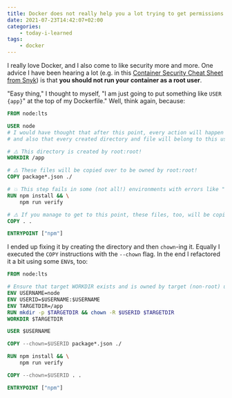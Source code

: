 ```yaml
---
title: Docker does not really help you a lot trying to get permissions right
date: 2021-07-23T14:42:07+02:00
categories:
    - today-i-learned
tags:
    - docker
---
```


I really love Docker, and I also come to like security more and more.
One advice I have been hearing a lot (e.g. in this [Container Security Cheat Sheet from Snyk](https://snyk.io/blog/10-docker-image-security-best-practices/)) is that **you should not run your container as a root user**.

"Easy thing," I thought to myself, "I am just going to put something like `USER {app}`" at the top of my Dockerfile."
Well, think again, because:

```Dockerfile
FROM node:lts

USER node
# I would have thought that after this point, every action will happen in the name of this user
# and also that every created directory and file will belong to this user ... 😕 But:

# ⚠️ This directory is created by root:root!
WORKDIR /app

# ⚠️ These files will be copied over to be owned by root:root!
COPY package*.json ./

# 💥 This step fails in some (not all!) environments with errors like "Not enough permissions on /app"
RUN npm install && \
    npm run verify

# ⚠️ If you manage to get to this point, these files, too, will be copied over to be owned by root:root!
COPY . .

ENTRYPOINT ["npm"]
```

I ended up fixing it by creating the directory and then `chown`-ing it.
Equally I executed the `COPY` instructions with the `--chown` flag.
In the end I refactored it a bit using some `ENV`s, too:

```Dockerfile
FROM node:lts

# Ensure that target WORKDIR exists and is owned by target (non-root) user
ENV USERNAME=node
ENV USERID=$USERNAME:$USERNAME
ENV TARGETDIR=/app
RUN mkdir -p $TARGETDIR && chown -R $USERID $TARGETDIR
WORKDIR $TARGETDIR

USER $USERNAME

COPY --chown=$USERID package*.json ./

RUN npm install && \
    npm run verify

COPY --chown=$USERID . .

ENTRYPOINT ["npm"]
```
